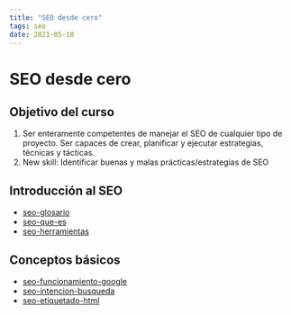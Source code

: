 ```yaml
---
title: "SEO desde cero"
tags: seo
date: 2021-05-10
---
```


# SEO desde cero
## Objetivo del curso
1.  Ser enteramente competentes de manejar el SEO de cualquier tipo de proyecto. Ser capaces de crear, planificar y ejecutar estrategias, técnicas y tácticas.
2.  New skill: Identificar buenas y malas prácticas/estrategias de SEO

## Introducción al SEO
- [seo-glosario](seo-glosario)
- [seo-que-es](seo-que-es)
- [seo-herramientas](seo-herramientas)

## Conceptos básicos
- [seo-funcionamiento-google](seo-funcionamiento-google)
- [seo-intencion-busqueda](seo-intencion-busqueda)
- [seo-etiquetado-html](seo-etiquetado-html.md)